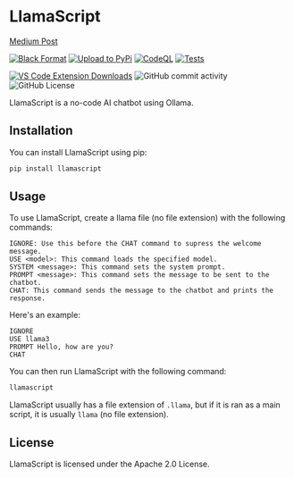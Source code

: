 # LlamaScript

[Medium Post](https://medium.com/@wolfthedev/llamascript-simple-ai-builder-74442dc9b090)

[![Black Format](https://github.com/WolfTheDeveloper/llamascript/actions/workflows/format.yml/badge.svg)](https://github.com/WolfTheDeveloper/llamascript/actions/workflows/format.yml)
[![Upload to PyPi](https://github.com/WolfTheDeveloper/llamascript/actions/workflows/python-publish.yml/badge.svg)](https://github.com/WolfTheDeveloper/llamascript/actions/workflows/python-publish.yml)
[![CodeQL](https://github.com/WolfTheDeveloper/llamascript/actions/workflows/github-code-scanning/codeql/badge.svg)](https://github.com/WolfTheDeveloper/llamascript/actions/workflows/github-code-scanning/codeql)
[![Tests](https://github.com/WolfTheDeveloper/llamascript/actions/workflows/test.yml/badge.svg)](https://github.com/WolfTheDeveloper/llamascript/actions/workflows/test.yml)

[![VS Code Extension Downloads](https://img.shields.io/visual-studio-marketplace/d/WolfTheDev.llamascript?label=VS-Code%20Downloads)](https://marketplace.visualstudio.com/items?itemName=WolfTheDev.llamascript)
![GitHub commit activity](https://img.shields.io/github/commit-activity/w/WolfTheDeveloper/llamascript?label=Commits)
![GitHub License](https://img.shields.io/github/license/WolfTheDeveloper/llamascript?label=License)

LlamaScript is a no-code AI chatbot using Ollama.

## Installation

You can install LlamaScript using pip:

```bash
pip install llamascript
```

## Usage
To use LlamaScript, create a llama file (no file extension) with the following commands:

```llamascript
IGNORE: Use this before the CHAT command to supress the welcome message.
USE <model>: This command loads the specified model.
SYSTEM <message>: This command sets the system prompt.
PROMPT <message>: This command sets the message to be sent to the chatbot.
CHAT: This command sends the message to the chatbot and prints the response.
```

Here's an example:

```llamascript
IGNORE
USE llama3
PROMPT Hello, how are you?
CHAT
```

You can then run LlamaScript with the following command:

```bash
llamascript
```

LlamaScript usually has a file extension of `.llama`, but if it is ran as a main script, it is usually `llama` (no file extension).

## License
LlamaScript is licensed under the Apache 2.0 License.
